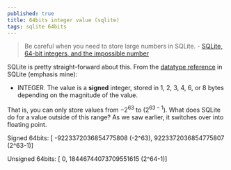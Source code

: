```yaml
---
published: true
title: 64bits integer value (sqlite)
tags: sqlite 64bits
---
```

> Be careful when you need to store large numbers in SQLite. - [SQLite, 64-bit integers, and the impossible number](http://jakegoulding.com/blog/2011/02/06/sqlite-64-bit-integers/)

SQLite is pretty straight-forward about this. From the [datatype reference](https://www.sqlite.org/datatype3.html) in SQLite (emphasis mine):

- INTEGER. The value is a **signed** integer, stored in 1, 2, 3, 4, 6, or 8 bytes depending on the magnitude of the value.

That is, you can only store values from $-2^63$ to ($2^{63-1}$).
What does SQLite do for a value outside of this range? As we saw earlier, it switches over into floating point.

Signed 64bits:
[ -9223372036854775808 (-2^63), 9223372036854775807 (2^63-1)]

Unsigned 64bits:
[ 0, 18446744073709551615 (2^64-1)]

